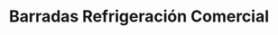---
title: "Barradas Refrigeración Comercial"
url: /oaxaca-de-juarez/barradas-refrigeracion-comercial-calzada-ninos-heroes-de-chapultepec/
shop: comercio
---
